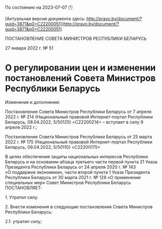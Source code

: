 По состоянию на 2023-07-07 &#x1F550;

[Актуальная версия документа здесь: http://pravo.by/document/?guid=3871&p0=C22200051](http://pravo.by/document/?guid=3871&p0=C22200051)

<p>ПОСТАНОВЛЕНИЕ СОВЕТА МИНИСТРОВ РЕСПУБЛИКИ БЕЛАРУСЬ</p>
<p>27 января 2022 г. № 51</p>
<h1>О регулировании цен и изменении постановлений Совета Министров Республики Беларусь</h1>
<p>Изменения и дополнения:</p>
<p>Постановление Совета Министров Республики Беларусь от 7 апреля 2022 г. № 214 (Национальный правовой Интернет-портал Республики Беларусь, 08.04.2022, 5/50125) &lt;C22200214&gt; – вступает в силу 9 апреля 2022 г.;</p>
<p>Постановление Совета Министров Республики Беларусь от 25 марта 2022 г. № 175 (Национальный правовой Интернет-портал Республики Беларусь, 09.04.2022, 5/50110) &lt;C22200175&gt;</p>
<p></p>
<p>В целях обеспечения защиты национальных интересов Республики Беларусь и на основании абзаца третьего части первой пункта 21 Указа Президента Республики Беларусь от 24 апреля 2020 г. № 143 «О поддержке экономики», части второй пункта 1 Указа Президента Республики Беларусь от 30 марта 2021 г. № 128 «О применении специальных мер» Совет Министров Республики Беларусь ПОСТАНОВЛЯЕТ:</p>
<p>1. Утратил силу.</p>
<p>2. Внести изменения в следующие постановления Совета Министров Республики Беларусь:</p>
<p>2.1. утратил силу;</p>
